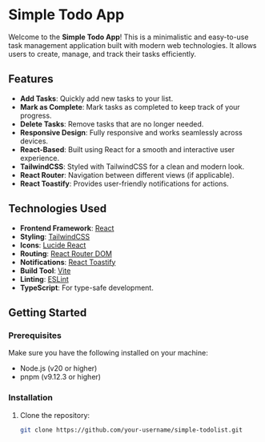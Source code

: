# Simple Todo App

Welcome to the **Simple Todo App**! This is a minimalistic and easy-to-use task management application built with modern web technologies. It allows users to create, manage, and track their tasks efficiently.

## Features

- **Add Tasks**: Quickly add new tasks to your list.
- **Mark as Complete**: Mark tasks as completed to keep track of your progress.
- **Delete Tasks**: Remove tasks that are no longer needed.
- **Responsive Design**: Fully responsive and works seamlessly across devices.
- **React-Based**: Built using React for a smooth and interactive user experience.
- **TailwindCSS**: Styled with TailwindCSS for a clean and modern look.
- **React Router**: Navigation between different views (if applicable).
- **React Toastify**: Provides user-friendly notifications for actions.

## Technologies Used

- **Frontend Framework**: [React](https://reactjs.org/)
- **Styling**: [TailwindCSS](https://tailwindcss.com/)
- **Icons**: [Lucide React](https://lucide.dev/)
- **Routing**: [React Router DOM](https://reactrouter.com/)
- **Notifications**: [React Toastify](https://fkhadra.github.io/react-toastify/)
- **Build Tool**: [Vite](https://vitejs.dev/)
- **Linting**: [ESLint](https://eslint.org/)
- **TypeScript**: For type-safe development.

## Getting Started

### Prerequisites

Make sure you have the following installed on your machine:

- Node.js (v20 or higher)
- pnpm (v9.12.3 or higher)

### Installation

1. Clone the repository:
   ```bash
   git clone https://github.com/your-username/simple-todolist.git
   ```
